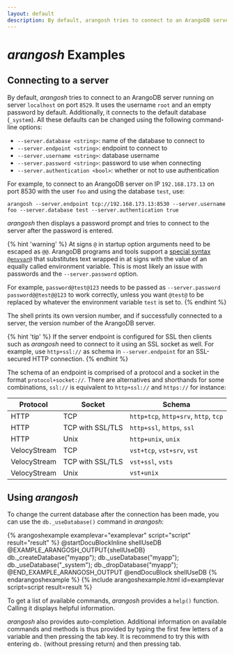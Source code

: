 ```yaml
---
layout: default
description: By default, arangosh tries to connect to an ArangoDB server running on server localhost on port 8529
---
```

# _arangosh_ Examples

Connecting to a server
----------------------

By default, _arangosh_ tries to connect to an ArangoDB server running on
server `localhost` on port `8529`. It uses the username `root` and an
empty password by default. Additionally, it connects to the default database
(`_system`). All these defaults can be changed using the following 
command-line options:

- `--server.database <string>`: name of the database to connect to
- `--server.endpoint <string>`: endpoint to connect to
- `--server.username <string>`: database username
- `--server.password <string>`: password to use when connecting 
- `--server.authentication <bool>`: whether or not to use authentication

For example, to connect to an ArangoDB server on IP `192.168.173.13` on port
8530 with the user `foo` and using the database `test`, use:

```
arangosh --server.endpoint tcp://192.168.173.13:8530 --server.username foo --server.database test --server.authentication true
```

_arangosh_ then displays a password prompt and tries to connect to the 
server after the password is entered.

{% hint 'warning' %}
At signs `@` in startup option arguments need to be escaped as `@@`.
ArangoDB programs and tools support a
[special syntax `@envvar@`](administration-configuration.html#environment-variables-as-parameters)
that substitutes text wrapped in at signs with the value of an equally called
environment variable. This is most likely an issue with passwords and the
`--server.password` option.

For example, `password@test@123` needs to be passed as
`--server.password password@@test@@123` to work correctly, unless you want
`@test@` to be replaced by whatever the environment variable `test` is set to.
{% endhint %}

The shell prints its own version number, and if successfully connected
to a server, the version number of the ArangoDB server.

{% hint 'tip' %}
If the server endpoint is configured for SSL then clients such as _arangosh_
need to connect to it using an SSL socket as well. For example, use `http+ssl://`
as schema in `--server.endpoint` for an SSL-secured HTTP connection.
{% endhint %}

The schema of an endpoint is comprised of a protocol and a socket in the format
`protocol+socket://`. There are alternatives and shorthands for some combinations,
`ssl://` is equivalent to `http+ssl://` and `https://` for instance:

Protocol     | Socket           | Schema
-------------|------------------|-----------
HTTP         | TCP              | `http+tcp`, `http+srv`, `http`, `tcp`
HTTP         | TCP with SSL/TLS | `http+ssl`, `https`, `ssl`
HTTP         | Unix             | `http+unix`, `unix`
VelocyStream | TCP              | `vst+tcp`, `vst+srv`, `vst`
VelocyStream | TCP with SSL/TLS | `vst+ssl`, `vsts`
VelocyStream | Unix             | `vst+unix`

Using _arangosh_
----------------

To change the current database after the connection has been made, you
can use the `db._useDatabase()` command in _arangosh_:

{% arangoshexample examplevar="examplevar" script="script" result="result" %}
    @startDocuBlockInline shellUseDB
    @EXAMPLE_ARANGOSH_OUTPUT{shellUseDB}
    db._createDatabase("myapp");
    db._useDatabase("myapp");
    db._useDatabase("_system");
    db._dropDatabase("myapp");
    @END_EXAMPLE_ARANGOSH_OUTPUT
    @endDocuBlock shellUseDB
{% endarangoshexample %}
{% include arangoshexample.html id=examplevar script=script result=result %}

To get a list of available commands, _arangosh_ provides a `help()` function.
Calling it displays helpful information.

_arangosh_ also provides auto-completion. Additional information on available 
commands and methods is thus provided by typing the first few letters of a
variable and then pressing the tab key. It is recommend to try this with entering
`db.` (without pressing return) and then pressing tab.
